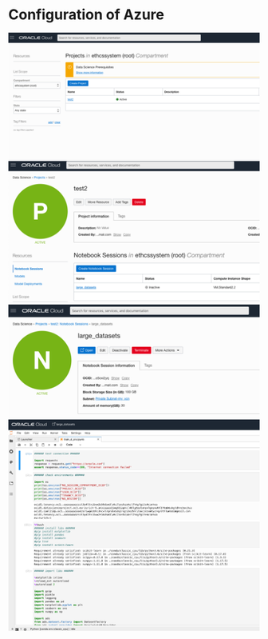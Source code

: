# Configuration of Azure

![Step 1](images/oracle-1.png)
![Step 2](images/oracle-2.png)
![Step 3](images/oracle-3.png)
![Step 4](images/oracle-4.png)